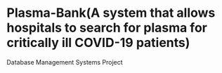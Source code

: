 # Plasma-Bank(A system that allows hospitals to search for plasma for critically ill COVID-19 patients)
Database Management Systems Project
